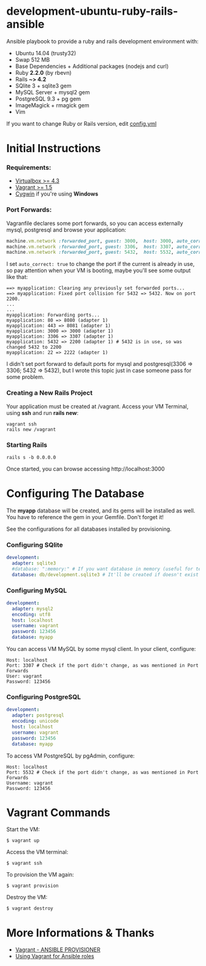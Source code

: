 # development-ubuntu-ruby-rails-ansible
Ansible playbook to provide a ruby and rails development environment with:

* Ubuntu 14.04 (trusty32)
* Swap 512 MB
* Base Dependencies + Additional packages (nodejs and curl)
* Ruby **2.2.0** (by rbevn)
* Rails **~> 4.2**
* SQlite 3 + sqlite3 gem
* MySQL Server + mysql2 gem
* PostgreSQL 9.3 + pg gem
* ImageMagick + rmagick gem
* Vim

If you want to change Ruby or Rails version, edit [config.yml](ansible/playbook/group_vars/all/config.yml)

# Initial Instructions

### Requirements:

* [Virtualbox >= 4.3](https://www.virtualbox.org/)
* [Vagrant >= 1.5](https://www.vagrantup.com/downloads.html)
* [Cygwin](https://www.cygwin.com/) if you're using **Windows**

### Port Forwards:

Vagranfile declares some port forwards, so you can access externally mysql, postgresql and browse your application:

``` ruby
machine.vm.network :forwarded_port, guest: 3000,  host: 3000, auto_correct: true  # rails application
machine.vm.network :forwarded_port, guest: 3306,  host: 3307, auto_correct: true  # mysql
machine.vm.network :forwarded_port, guest: 5432,  host: 5532, auto_correct: true  # postgresql
```

I set ```auto_correct: true``` to change the port if the current is already in use,
so pay attention when your VM is booting, maybe you'll see some output like that:

```
==> myapplication: Clearing any previously set forwarded ports...
==> myapplication: Fixed port collision for 5432 => 5432. Now on port 2200.
...
...
myapplication: Forwarding ports...
myapplication: 80 => 8080 (adapter 1)
myapplication: 443 => 8081 (adapter 1)
myapplication: 3000 => 3000 (adapter 1)
myapplication: 3306 => 3307 (adapter 1)
myapplication: 5432 => 2200 (adapter 1) # 5432 is in use, so was changed 5432 to 2200
myapplication: 22 => 2222 (adapter 1)
```
I didn't set port forward to default ports for mysql and postgresql(3306 => 3306; 5432 => 5432), but I wrote this topic just in case someone pass for some problem.

### Creating a New Rails Project

Your application must be created at /vagrant.
Access your VM Terminal, using **ssh** and run **rails new**:

```
vagrant ssh
rails new /vagrant
```

### Starting Rails

```
rails s -b 0.0.0.0
```
Once started, you can browse accessing http://localhost:3000

# Configuring The Database

The **myapp** database will be created, and its gems will be installed as well.
You have to reference the gem in your Gemfile. Don't forget it!

See the configurations for all databases installed by provisioning.

### Configuring SQlite

``` yaml
development:
  adapter: sqlite3
  #database: ":memory:" # If you want database in memory (useful for test).
  database: db/development.sqlite3 # It'll be created if doesn't exist
```

### Configuring MySQL

``` yaml
development:
  adapter: mysql2
  encoding: utf8
  host: localhost
  username: vagrant
  password: 123456
  database: myapp
```

You can access VM MySQL by some mysql client. In your client, configure:

    Host: localhost
    Port: 3307 # Check if the port didn't change, as was mentioned in Port Forwards
    User: vagrant
    Password: 123456

### Configuring PostgreSQL

``` yaml
development:
  adapter: postgresql
  encoding: unicode
  host: localhost
  username: vagrant
  password: 123456
  database: myapp
```

To access VM PostgreSQL by pgAdmin, configure:

    Host: localhost
    Port: 5532 # Check if the port didn't change, as was mentioned in Port Forwards
    Username: vagrant
    Password: 123456

# Vagrant Commands

Start the VM:

```
$ vagrant up
```

Access the VM terminal:

```
$ vagrant ssh
```

To provision the VM again:

```
$ vagrant provision
```

Destroy the VM:

```
$ vagrant destroy
```

# More Informations & Thanks

* [Vagrant - ANSIBLE PROVISIONER](http://docs.vagrantup.com/v2/provisioning/ansible.html)
* [Using Vagrant for Ansible roles](http://renemoser.net/blog/2014/03/27/using-vagrant-for-ansible-roles/)
